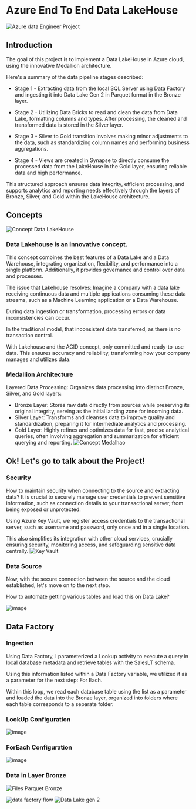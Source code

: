   # Azure End To End Data LakeHouse
![Azure data Engineer Project](https://github.com/LuisGustavoCorrea/Azure-End-To-End-Data-Engineering/assets/18196788/9bc9ec59-6105-4713-bcdf-fbe7363ebb57)

## Introduction
The goal of this project is to implement a Data LakeHouse in Azure cloud, using the innovative Medallion architecture.

Here's a summary of the data pipeline stages described:

- Stage 1 - Extracting data from the local SQL Server using Data Factory and ingesting it into Data Lake Gen 2 in Parquet format in the Bronze layer.

- Stage 2 - Utilizing Data Bricks to read and clean the data from Data Lake, formatting columns and types. After processing, the cleaned and transformed data is stored in the Silver layer.

- Stage 3 - Silver to Gold transition involves making minor adjustments to the data, such as standardizing column names and performing business aggregations.

- Stage 4 - Views are created in Synapse to directly consume the processed data from the LakeHouse in the Gold layer, ensuring reliable data and high performance.

This structured approach ensures data integrity, efficient processing, and supports analytics and reporting needs effectively through the layers of Bronze, Silver, and Gold within the LakeHouse architecture.

## Concepts
![Concept Data LakeHouse](https://github.com/LuisGustavoCorrea/Azure-End-To-End-Data-Engineering/assets/18196788/0069e7ff-f1d7-448b-a891-0f2f19d13248)

### Data Lakehouse is an innovative concept.

This concept combines the best features of a Data Lake and a Data Warehouse, integrating organization, flexibility, and performance into a single platform. 
Additionally, it provides governance and control over data and processes.

The issue that Lakehouse resolves: </b>
Imagine a company with a data lake receiving continuous data and multiple applications consuming these data streams, such as a Machine Learning application or a Data Warehouse.

During data ingestion or transformation, processing errors or data inconsistencies can occur.

In the traditional model, that inconsistent data transferred, as there is no transaction control.

With Lakehouse and the ACID concept, only committed and ready-to-use data. This ensures accuracy and reliability, transforming how your company manages and utilizes data.


### Medallion Architecture
Layered Data Processing: Organizes data processing into distinct Bronze, Silver, and Gold layers:

 - Bronze Layer: Stores raw data directly from sources while preserving its original integrity, serving as the initial landing zone for incoming data.
 - Silver Layer: Transforms and cleanses data to improve quality and standardization, preparing it for intermediate analytics and processing.
 - Gold Layer: Highly refines and optimizes data for fast, precise analytical queries, often involving aggregation and summarization for efficient querying and reporting.
![Concept Medalhao](https://github.com/LuisGustavoCorrea/Azure-End-To-End-Data-Engineering/assets/18196788/e9cb737f-153c-4eb2-b827-a38262d239ab)

## Ok! Let's go to talk about the Project!

### Security

How to maintain security when connecting to the source and extracting data? It is crucial to securely manage user credentials to prevent sensitive information, such as connection details to your transactional server, from being exposed or unprotected.

Using Azure Key Vault, we register access credentials to the transactional server, such as username and password, only once and in a single location. 

This also simplifies its integration with other cloud services, crucially ensuring security, monitoring access, and safeguarding sensitive data centrally.
![Key Vault](https://github.com/LuisGustavoCorrea/Azure-End-To-End-Data-Engineering/assets/18196788/c31a19da-0000-4bdd-be41-dc236bf944be)

### Data Source
Now, with the secure connection between the source and the cloud established, let's move on to the next step.


How to automate getting various tables and load this on Data Lake?

![image](https://github.com/LuisGustavoCorrea/Azure-End-To-End-Data-Engineering/assets/18196788/be3a268e-6bc3-4c4f-afbe-fa20939b1cf9)

## Data Factory

### Ingestion

Using Data Factory, I parameterized a Lookup activity to execute a query in local database metadata and retrieve tables with the SalesLT schema. 

Using this information listed within a Data Factory variable, we utilized it as a parameter for the next step: For Each.

Within this loop, we read each database table using the list as a parameter and loaded the data into the Bronze layer, organized into folders where each table corresponds to a separate folder.

### LookUp Configuration
![image](https://github.com/LuisGustavoCorrea/Azure-End-To-End-Data-Engineering/assets/18196788/d7bbf0cb-8f91-4214-91ff-ffab87628410)

### ForEach Configuration
![image](https://github.com/LuisGustavoCorrea/Azure-End-To-End-Data-Engineering/assets/18196788/92c86ea7-b300-4df7-9ad3-832ccc083552)

### Data in Layer Bronze 
![Files Parquet Bronze](https://github.com/LuisGustavoCorrea/Azure-End-To-End-Data-Engineering/assets/18196788/6426fa02-ccb1-48ac-9dbf-89c7a9e36609)

![data factory flow](https://github.com/LuisGustavoCorrea/Azure-End-To-End-Data-Engineering/assets/18196788/560b9ef0-2a86-46c1-9326-6681b2d3301d)
![Data Lake gen 2](https://github.com/LuisGustavoCorrea/Azure-End-To-End-Data-Engineering/assets/18196788/affe9536-a634-4b11-9779-3ad431b348d0)

